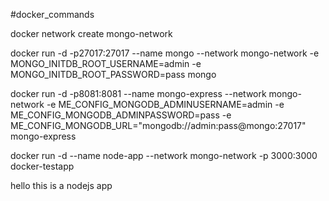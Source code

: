 #docker_commands

docker network create mongo-network

docker run -d -p27017:27017 --name mongo --network mongo-network -e MONGO_INITDB_ROOT_USERNAME=admin -e MONGO_INITDB_ROOT_PASSWORD=pass mongo

docker run -d -p8081:8081 --name mongo-express --network mongo-network -e ME_CONFIG_MONGODB_ADMINUSERNAME=admin -e ME_CONFIG_MONGODB_ADMINPASSWORD=pass -e ME_CONFIG_MONGODB_URL="mongodb://admin:pass@mongo:27017" mongo-express

docker run -d --name node-app --network mongo-network -p 3000:3000 docker-testapp

hello 
this 
is 
a 
nodejs 
app
